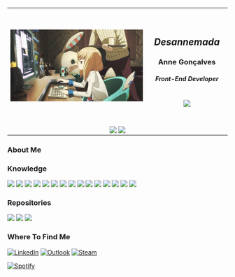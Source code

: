 <table>
  <tbody>
    <tr>
      <td align="center">
        <span>&nbsp;&nbsp;&nbsp;&nbsp;&nbsp;&nbsp;&nbsp;&nbsp;</span>
        <span>&nbsp;&nbsp;&nbsp;&nbsp;&nbsp;&nbsp;&nbsp;&nbsp;</span>
        <span>&nbsp;&nbsp;&nbsp;&nbsp;&nbsp;&nbsp;&nbsp;&nbsp;</span>
        <span>&nbsp;&nbsp;&nbsp;&nbsp;&nbsp;&nbsp;&nbsp;&nbsp;</span>
        <span>&nbsp;&nbsp;&nbsp;&nbsp;&nbsp;&nbsp;&nbsp;&nbsp;</span>
        <span>&nbsp;&nbsp;&nbsp;&nbsp;&nbsp;&nbsp;&nbsp;&nbsp;</span>
        <span>&nbsp;&nbsp;&nbsp;&nbsp;&nbsp;&nbsp;&nbsp;&nbsp;</span>
        <span>&nbsp;&nbsp;&nbsp;&nbsp;&nbsp;&nbsp;&nbsp;&nbsp;</span>
        <span>&nbsp;&nbsp;&nbsp;&nbsp;&nbsp;&nbsp;&nbsp;&nbsp;</span>
        <span>&nbsp;&nbsp;&nbsp;&nbsp;&nbsp;&nbsp;&nbsp;&nbsp;</span>
        <span>&nbsp;&nbsp;</span>
        <span>&nbsp;&nbsp;&nbsp;&nbsp;&nbsp;&nbsp;&nbsp;&nbsp;</span>
        <span>&nbsp;&nbsp;&nbsp;&nbsp;&nbsp;&nbsp;&nbsp;&nbsp;</span>
        <span>&nbsp;&nbsp;&nbsp;&nbsp;&nbsp;&nbsp;&nbsp;&nbsp;</span>
        <span>&nbsp;&nbsp;&nbsp;&nbsp;&nbsp;&nbsp;&nbsp;&nbsp;</span>
        <span>&nbsp;&nbsp;&nbsp;&nbsp;&nbsp;&nbsp;&nbsp;&nbsp;</span>
        <img src="/images/header.gif" width="650"/><br>
        <span>&nbsp;&nbsp;&nbsp;&nbsp;&nbsp;&nbsp;&nbsp;&nbsp;</span>
        <span>&nbsp;&nbsp;&nbsp;&nbsp;&nbsp;&nbsp;&nbsp;&nbsp;</span>
        <span>&nbsp;&nbsp;&nbsp;&nbsp;&nbsp;&nbsp;&nbsp;&nbsp;</span>
        <span>&nbsp;&nbsp;&nbsp;&nbsp;&nbsp;&nbsp;&nbsp;&nbsp;</span>
        <span>&nbsp;&nbsp;&nbsp;&nbsp;&nbsp;&nbsp;&nbsp;&nbsp;</span>
        <span>&nbsp;&nbsp;&nbsp;&nbsp;&nbsp;&nbsp;&nbsp;&nbsp;</span>
        <span>&nbsp;&nbsp;&nbsp;&nbsp;&nbsp;&nbsp;&nbsp;&nbsp;</span>
        <span>&nbsp;&nbsp;&nbsp;&nbsp;&nbsp;&nbsp;&nbsp;&nbsp;</span>
        <span>&nbsp;&nbsp;&nbsp;&nbsp;&nbsp;&nbsp;&nbsp;&nbsp;</span>
        <span>&nbsp;&nbsp;&nbsp;&nbsp;&nbsp;&nbsp;&nbsp;&nbsp;</span>
        <span>&nbsp;&nbsp;</span>
        <span>&nbsp;&nbsp;&nbsp;&nbsp;&nbsp;&nbsp;&nbsp;&nbsp;</span>
        <span>&nbsp;&nbsp;&nbsp;&nbsp;&nbsp;&nbsp;&nbsp;&nbsp;</span>
        <span>&nbsp;&nbsp;&nbsp;&nbsp;&nbsp;&nbsp;&nbsp;&nbsp;</span>
        <span>&nbsp;&nbsp;&nbsp;&nbsp;&nbsp;&nbsp;&nbsp;&nbsp;</span>
        <span>&nbsp;&nbsp;&nbsp;&nbsp;&nbsp;&nbsp;&nbsp;&nbsp;</span>
      </td>
      <td align="center">
        <span>&nbsp;&nbsp;&nbsp;&nbsp;&nbsp;&nbsp;&nbsp;&nbsp;</span>
        <span>&nbsp;&nbsp;&nbsp;&nbsp;&nbsp;&nbsp;&nbsp;&nbsp;</span>
        <span>&nbsp;&nbsp;&nbsp;&nbsp;&nbsp;&nbsp;&nbsp;&nbsp;</span>
        <span>&nbsp;&nbsp;&nbsp;&nbsp;&nbsp;&nbsp;&nbsp;&nbsp;</span>
        <span>&nbsp;&nbsp;&nbsp;&nbsp;&nbsp;&nbsp;&nbsp;&nbsp;</span>
        <span>&nbsp;&nbsp;&nbsp;&nbsp;&nbsp;&nbsp;&nbsp;&nbsp;</span>
        <span>&nbsp;&nbsp;&nbsp;&nbsp;&nbsp;&nbsp;&nbsp;&nbsp;</span>
        <span>&nbsp;&nbsp;</span>
        <h2><b><i>Desannemada</i></b><h3><b>Anne Gonçalves</b><br/><h5>Front-End Developer</h5></h3><br><img src="https://komarev.com/ghpvc/?username=desannemada&color=blueviolet"/></h2><br>
        <span>&nbsp;&nbsp;&nbsp;&nbsp;&nbsp;&nbsp;&nbsp;&nbsp;</span>
        <span>&nbsp;&nbsp;&nbsp;&nbsp;&nbsp;&nbsp;&nbsp;&nbsp;</span>
        <span>&nbsp;&nbsp;&nbsp;&nbsp;&nbsp;&nbsp;&nbsp;&nbsp;</span>
        <span>&nbsp;&nbsp;&nbsp;&nbsp;&nbsp;&nbsp;&nbsp;&nbsp;</span>
        <span>&nbsp;&nbsp;&nbsp;&nbsp;&nbsp;&nbsp;&nbsp;&nbsp;</span>
        <span>&nbsp;&nbsp;&nbsp;&nbsp;&nbsp;&nbsp;&nbsp;&nbsp;</span>
        <span>&nbsp;&nbsp;&nbsp;&nbsp;&nbsp;&nbsp;&nbsp;&nbsp;</span>
        <span>&nbsp;&nbsp;</span>
      </td>
    </tr>
    <tr>
      <td colspan="2" align="center">
        <img align="center" src="https://github-readme-stats.vercel.app/api?username=desannemada&show_icons=true&theme=radical&line_height=32" width="400"/>
        <img align="center" src="https://github-readme-stats.vercel.app/api/top-langs/?username=desannemada&layout=compact&theme=radical" width="400"></img>
      </td>
    </tr>
  </tbody>
</table>

### About Me

### Knowledge
<p>
  <a href="https://flutter.dev/" rel="Flutter"><img src="https://img.shields.io/badge/-Flutter-141321?logo=flutter&logoColor=D93A7C"/></a>
  <a href="https://quasar.dev/" rel="Quasar"><img src="https://img.shields.io/badge/-Quasar-141321?logo=quasar&logoColor=D93A7C"/></a>
  <a href="https://vuejs.org/" rel="VueJS"><img src="https://img.shields.io/badge/-VueJS-141321?logo=vue.js&logoColor=D93A7C"/></a>
  <a href="https://dart.dev/e" rel="Dart"><img src="https://img.shields.io/badge/-Dart-141321?logo=dart&logoColor=D93A7C"/></a>
  <a href="https://developer.mozilla.org/pt-BR/docs/Web/JavaScript" rel="Javascript"><img src="https://img.shields.io/badge/-Javascript-141321?logo=javascript&logoColor=D93A7C"/></a>
  <a href="https://developer.mozilla.org/pt-BR/docs/Web/HTML" rel="HTML"><img src="https://img.shields.io/badge/-HTML-141321?logo=html5&logoColor=D93A7C"/></a>
  <a href="https://developer.mozilla.org/pt-BR/docs/Web/CSS" rel="CSS"><img src="https://img.shields.io/badge/-CSS-141321?logo=css3&logoColor=D93A7C"/></a>
  <a href="https://www.python.org/" rel="Python"><img src="https://img.shields.io/badge/-Python-141321?logo=python&logoColor=D93A7C"/></a>
  <a href="https://www.microsoft.com/pt-br/sql-server/sql-server-downloads" rel="SQL"><img src="https://img.shields.io/badge/-SQL-141321?logo=microsoftsqlserver&logoColor=D93A7C"/></a>
  <a href="https://firebase.google.com/?hl=pt" rel="Firebase"><img src="https://img.shields.io/badge/-Firebase-141321?logo=firebase&logoColor=D93A7C"/></a>
  <a href="https://www.mongodb.com/pt-br" rel="MongoDB"><img src="https://img.shields.io/badge/-MongoDB-141321?logo=mongodb&logoColor=D93A7C"/></a>
  <a href="https://www.adobe.com/br/products/xd.html" rel="AdobeXD"><img src="https://img.shields.io/badge/-Adobe_XD-141321?logo=adobexd&logoColor=D93A7C"/></a>
  <a href="https://www.figma.com/" rel="Figma"><img src="https://img.shields.io/badge/-Figma-141321?logo=figma&logoColor=D93A7C"/></a>
  <a href="https://powerbi.microsoft.com/pt-br/" rel="PowerBI"><img src="https://img.shields.io/badge/-Power_BI-141321?logo=powerbi&logoColor=D93A7C"/></a>
  <a href="https://www.postman.com//" rel="Postman"><img src="https://img.shields.io/badge/-Postman-141321?logo=postman&logoColor=D93A7C"/></a>
</p>

###	Repositories

<p>
  <a href="https://github.com/desannemada/Alchenne" rel="Alchenne"><img src="https://github-readme-stats.vercel.app/api/pin/?username=desannemada&repo=Alchenne&theme=dracula"></a>
  <a href="https://github.com/desannemada/WeeBooks_v2" rel="WeeBooks"><img src="https://github-readme-stats.vercel.app/api/pin/?username=desannemada&repo=WeeBooks_v2&theme=dracula"></a>
  <a href="https://github.com/desannemada/PI_Walleties" rel="Walleties"><img src="https://github-readme-stats.vercel.app/api/pin/?username=desannemada&repo=PI_Walleties&theme=dracula"></a>
</p>

### Where To Find Me

<p>
  <a href="https://www.linkedin.com/in/anne-gon%C3%A7alves-061a751a8/" target="_blank"><img alt="LinkedIn" src="https://img.shields.io/badge/-Linkedin-0A66C2?&style=for-the-badge&logo=linkedin"/></a>
  <a href="mailto:anne_goncalves@outlook.com" target="_blank"><img alt="Outlook" src="https://img.shields.io/badge/-Outlook-0078D4?&style=for-the-badge&logo=microsoftoutlook"/></a>
  <a href="https://steamcommunity.com/profiles/76561198317261838/" target="_blank"><img alt="Steam" src="https://img.shields.io/badge/-Steam-000000?&style=for-the-badge&logo=steam"/></a>
</p>

[![Spotify](https://spotifygithubreadme-2zcqutq9k-desannemada.vercel.app/api/spotify)](https://open.spotify.com/user/desannemada)
